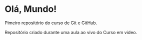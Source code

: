 # Olá, Mundo!
 Pimeiro repositório do curso de Git e GitHub.

 Repositório criado durante uma aula ao vivo do Curso em video.
